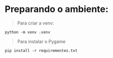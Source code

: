 # Preparando o ambiente:
> Para criar a venv:  
```shell
python -m venv .venv
```

> Para instalar o Pygame
```shell
pip install -r requirementes.txt
```